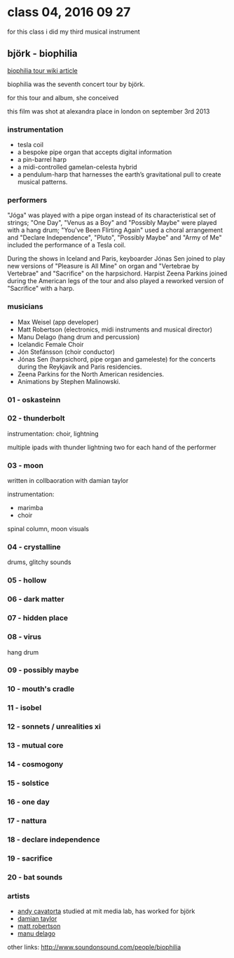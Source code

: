 # class 04, 2016 09 27

for this class i did my third musical instrument

## björk - biophilia

[biophilia tour wiki article](https://en.wikipedia.org/wiki/Biophilia_Tour)

biophilia was the seventh concert tour by björk.

for this tour and album, she conceived

this film was shot at alexandra place in london on september 3rd 2013

### instrumentation

* tesla coil
* a bespoke pipe organ that accepts digital information
* a pin-barrel harp
* a midi-controlled gamelan-celesta hybrid
* a pendulum-harp that harnesses the earth’s gravitational pull to create musical patterns.

### performers

"Jóga" was played with a pipe organ instead of its characteristical set of strings;
"One Day", "Venus as a Boy" and "Possibly Maybe" were played with a hang drum;
"You've Been Flirting Again" used a choral arrangement and
"Declare Independence", "Pluto", "Possibly Maybe" and "Army of Me" included the performance of a Tesla coil.

During the shows in Iceland and Paris, keyboarder Jónas Sen joined to play new versions of "Pleasure is All Mine" on organ and "Vertebrae by Vertebrae" and "Sacrifice" on the harpsichord.
Harpist Zeena Parkins joined during the American legs of the tour and also played a reworked version of "Sacrifice" with a harp.

### musicians
* Max Weisel (app developer)
* Matt Robertson (electronics, midi instruments and musical director)
* Manu Delago (hang drum and percussion)
* Icelandic Female Choir
* Jón Stefánsson (choir conductor)
* Jónas Sen (harpsichord, pipe organ and gameleste) for the concerts during the Reykjavík and Paris residencies.
* Zeena Parkins for the North American residencies.
* Animations by Stephen Malinowski.

### 01 - oskasteinn

### 02 - thunderbolt

instrumentation:
choir, lightning

multiple ipads with thunder lightning
two for each hand of the performer

### 03 - moon

written in collbaoration with damian taylor

instrumentation:
* marimba
* choir

spinal column, moon visuals

### 04 - crystalline

drums, glitchy sounds

### 05 - hollow


### 06 - dark matter

### 07 - hidden place

### 08 - virus

hang drum

### 09 - possibly maybe

### 10 - mouth's cradle

### 11 - isobel

### 12 - sonnets / unrealities xi

### 13 - mutual core

### 14 - cosmogony

### 15 - solstice

### 16 - one day

### 17 - nattura

### 18 - declare independence

### 19 - sacrifice

### 20 - bat sounds

### artists

* [andy cavatorta](https://andycavatorta.com)
studied at mit media lab, has worked for björk
* [damian taylor](https://en.wikipedia.org/wiki/Damian_Taylor)
* [matt robertson](http://www.onesevenfive.com/)
* [manu delago]()

other links:
http://www.soundonsound.com/people/biophilia
